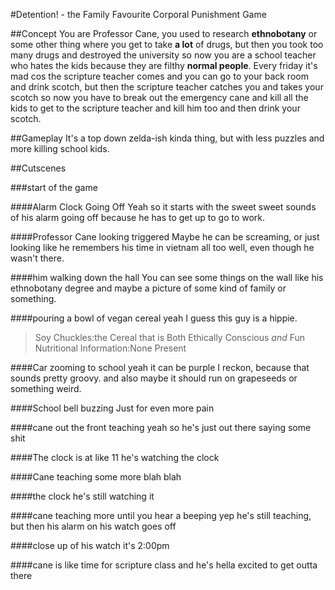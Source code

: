 #Detention! - the Family Favourite Corporal Punishment Game

##Concept
You are Professor Cane, you used to research **ethnobotany** or some other
thing where you get to take **a lot** of drugs, but then you took too many drugs
and destroyed the university so now you are a school teacher who hates the kids
because they are filthy **normal people**.
Every friday it's mad cos the scripture teacher comes and you can go to your
back room and drink scotch, but then the scripture teacher catches you and takes
your scotch so now you have to break out the emergency cane and kill all the
kids to get to the scripture teacher and kill him too and then drink your
scotch.

##Gameplay
It's a top down zelda-ish kinda thing, but with less puzzles and more killing
school kids.

##Cutscenes

###start of the game

####Alarm Clock Going Off
Yeah so it starts with the sweet sweet sounds of his alarm going off because he
has to get up to go to work.

####Professor Cane looking triggered
Maybe he can be screaming, or just looking like he remembers his time in vietnam
all too well, even though he wasn't there.

####him walking down the hall
You can see some things on the wall like his ethnobotany degree and maybe a
picture of some kind of family or something.

####pouring a bowl of vegan cereal
yeah I guess this guy is a hippie.
>Soy Chuckles:the Cereal that is Both Ethically Conscious *and* Fun<br />
>Nutritional Information:None Present

####Car zooming to school
yeah it can be purple I reckon, because that sounds pretty groovy. and also
maybe it should run on grapeseeds or something weird.

####School bell buzzing
Just for even more pain

####cane out the front teaching
yeah so he's just out there saying some shit

####The clock is at like 11
he's watching the clock

####Cane teaching some more
blah blah

####the clock
he's still watching it

####cane teaching more until you hear a beeping
yep he's still teaching, but then his alarm on his watch goes off

####close up of his watch
it's 2:00pm

####cane is like time for scripture class
and he's hella excited to get outta there
